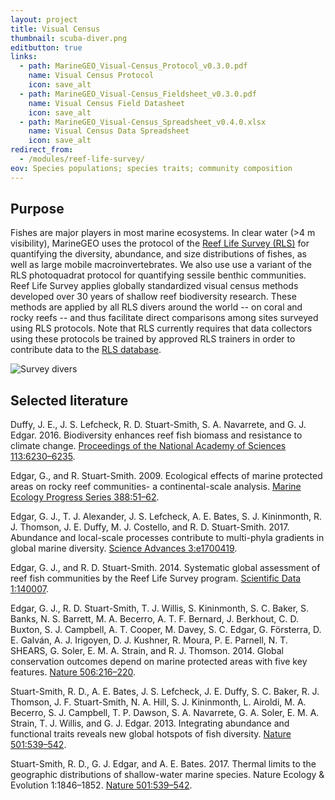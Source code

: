 ```yaml
---
layout: project
title: Visual Census
thumbnail: scuba-diver.png
editbutton: true
links:
  - path: MarineGEO_Visual-Census_Protocol_v0.3.0.pdf
    name: Visual Census Protocol
    icon: save_alt
  - path: MarineGEO_Visual-Census_Fieldsheet_v0.3.0.pdf
    name: Visual Census Field Datasheet
    icon: save_alt
  - path: MarineGEO_Visual-Census_Spreadsheet_v0.4.0.xlsx
    name: Visual Census Data Spreadsheet
    icon: save_alt
redirect_from:
  - /modules/reef-life-survey/
eov: Species populations; species traits; community composition
---
```


## Purpose

Fishes are major players in most marine ecosystems. In clear water (>4 m visibility), MarineGEO uses the protocol of the [Reef Life Survey (RLS)](https://reeflifesurvey.com/) for quantifying the diversity, abundance, and size distributions of fishes, as well as large mobile macroinvertebrates. We also use use a variant of the RLS photoquadrat protocol for quantifying sessile benthic communities. Reef Life Survey applies globally standardized visual census methods developed over 30 years of shallow reef biodiversity research. These methods are applied by all RLS divers around the world -- on coral and rocky reefs -- and thus facilitate direct comparisons among sites surveyed using RLS protocols. Note that RLS currently requires that data collectors using these protocols be trained by approved RLS trainers in order to contribute data to the [RLS database](https://reeflifesurvey.com/reef-life-survey/survey-data/).

![Survey divers]({{site.baseurl}}/assets/modules/visual-census/16846974360_c7640e4beb_o.jpg)


## Selected literature

Duffy, J. E., J. S. Lefcheck, R. D. Stuart-Smith, S. A. Navarrete, and G. J. Edgar. 2016. Biodiversity enhances reef fish biomass and resistance to climate change. <a href="http://www.pnas.org/content/113/22/6230.short">Proceedings of the National Academy of Sciences 113:6230–6235</a>.

Edgar, G., and R. Stuart-Smith. 2009. Ecological effects of marine protected areas on rocky reef communities- a continental-scale analysis. <a href="https://www.int-res.com/abstracts/meps/v388/p51-62/">Marine Ecology Progress Series 388:51–62</a>.

Edgar, G. J., T. J. Alexander, J. S. Lefcheck, A. E. Bates, S. J. Kininmonth, R. J. Thomson, J. E. Duffy, M. J. Costello, and R. D. Stuart-Smith. 2017. Abundance and local-scale processes contribute to multi-phyla gradients in global marine diversity.  <a href="http://advances.sciencemag.org/content/3/10/e1700419">Science Advances 3:e1700419</a>.

Edgar, G. J., and R. D. Stuart-Smith. 2014. Systematic global assessment of reef fish communities by the Reef Life Survey program. <a href="https://www.nature.com/articles/sdata20147">Scientific Data 1:140007</a>.

Edgar, G. J., R. D. Stuart-Smith, T. J. Willis, S. Kininmonth, S. C. Baker, S. Banks, N. S. Barrett, M. A. Becerro, A. T. F. Bernard, J. Berkhout, C. D. Buxton, S. J. Campbell, A. T. Cooper, M. Davey, S. C. Edgar, G. Försterra, D. E. Galván, A. J. Irigoyen, D. J. Kushner, R. Moura, P. E. Parnell, N. T. SHEARS, G. Soler, E. M. A. Strain, and R. J. Thomson. 2014. Global conservation outcomes depend on marine protected areas with five key features. <a href="https://www.nature.com/articles/nature13022">Nature 506:216–220</a>.

Stuart-Smith, R. D., A. E. Bates, J. S. Lefcheck, J. E. Duffy, S. C. Baker, R. J. Thomson, J. F. Stuart-Smith, N. A. Hill, S. J. Kininmonth, L. Airoldi, M. A. Becerro, S. J. Campbell, T. P. Dawson, S. A. Navarrete, G. A. Soler, E. M. A. Strain, T. J. Willis, and G. J. Edgar. 2013. Integrating abundance and functional traits reveals new global hotspots of fish diversity.
<a href="https://www.nature.com/articles/nature12529">Nature 501:539–542</a>.

Stuart-Smith, R. D., G. J. Edgar, and A. E. Bates. 2017. Thermal limits to the geographic distributions of shallow-water marine species. Nature Ecology & Evolution 1:1846–1852.
<a href="https://www.nature.com/articles/nature12529">Nature 501:539–542</a>.
